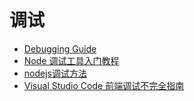 调试
========

- [Debugging Guide](https://nodejs.org/en/docs/guides/debugging-getting-started/)
- [Node 调试工具入门教程](http://www.ruanyifeng.com/blog/2018/03/node-debugger.html)
- [nodejs调试方法](https://segmentfault.com/a/1190000011192094)
- [Visual Studio Code 前端调试不完全指南](http://jerryzou.com/posts/vscode-debug-guide/)
